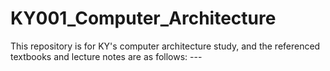 # KY001_Computer_Architecture
This repository is for KY's computer architecture study, and the referenced textbooks and lecture notes are as follows: ---
